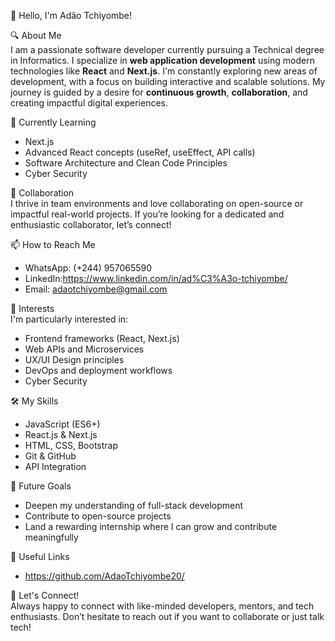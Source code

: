 👋 Hello, I'm Adão Tchiyombe!

🔍 About Me  
I am a passionate software developer currently pursuing a Technical degree in Informatics. I specialize in **web application development** using modern technologies like **React** and **Next.js**. I'm constantly exploring new areas of development, with a focus on building interactive and scalable solutions. My journey is guided by a desire for **continuous growth**, **collaboration**, and creating impactful digital experiences.

🌱 Currently Learning  
- Next.js  
- Advanced React concepts (useRef, useEffect, API calls)  
- Software Architecture and Clean Code Principles
- Cyber Security

💞 Collaboration  
I thrive in team environments and love collaborating on open-source or impactful real-world projects. If you’re looking for a dedicated and enthusiastic collaborator, let’s connect!

📫 How to Reach Me  
- WhatsApp: (+244) 957065590
- LinkedIn:https://www.linkedin.com/in/ad%C3%A3o-tchiyombe/
- Email: adaotchiyombe@gmail.com

👀 Interests  
I'm particularly interested in:  
- Frontend frameworks (React, Next.js)  
- Web APIs and Microservices  
- UX/UI Design principles  
- DevOps and deployment workflows
- Cyber Security 

🛠️ My Skills  
- JavaScript (ES6+)  
- React.js & Next.js  
- HTML, CSS, Bootstrap  
- Git & GitHub  
- API Integration  

🎯 Future Goals  
- Deepen my understanding of full-stack development  
- Contribute to open-source projects  
- Land a rewarding internship where I can grow and contribute meaningfully  

🔗 Useful Links  
- https://github.com/AdaoTchiyombe20/

🌟 Let's Connect!  
Always happy to connect with like-minded developers, mentors, and tech enthusiasts. Don’t hesitate to reach out if you want to collaborate or just talk tech!

